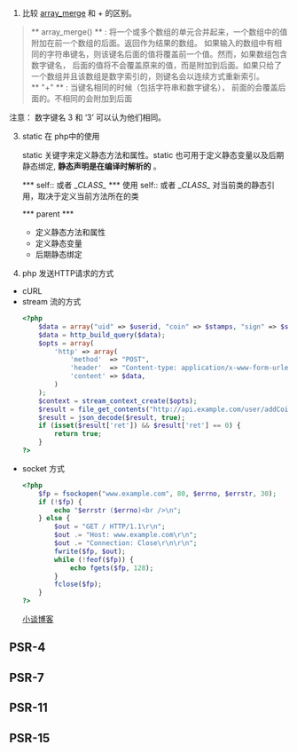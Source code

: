 1. 比较 [array_merge](merge.php) 和 + 的区别。

>	** array_merge() ** :
>		将一个或多个数组的单元合并起来，一个数组中的值附加在前一个数组的后面。返回作为结果的数组。
>		如果输入的数组中有相同的字符串键名，则该键名后面的值将覆盖前一个值。然而，如果数组包含数字键名，
>		后面的值将不会覆盖原来的值，而是附加到后面。如果只给了一个数组并且该数组是数字索引的，则键名会以连续方式重新索引。</br>
>	** "+" ** :
>	    当键名相同的时候（包括字符串和数字键名）， 前面的会覆盖后面的。不相同的会附加到后面

注意： 数字键名 3 和 ‘3’ 可以认为他们相同。

3. static 在 php中的使用

   static 关键字来定义静态方法和属性。static 也可用于定义静态变量以及后期静态绑定, ****静态声明是在编译时解析的****  。

   *** self:: 或者 \__CLASS\__ *** 使用 self:: 或者 \__CLASS\__ 对当前类的静态引用，取决于定义当前方法所在的类  

   *** parent ***
   - 定义静态方法和属性    
   - 定义静态变量
   - 后期静态绑定

1. php 发送HTTP请求的方式
  - cURL
  - stream 流的方式
    ```php
    <?php
        $data = array("uid" => $userid, "coin" => $stamps, "sign" => $sign, "type" => 'vip_act_chaihongbao');
        $data = http_build_query($data);
        $opts = array(
            'http' => array(
                'method'  => "POST",
                'header'  => "Content-type: application/x-www-form-urlencoded\r\nContent-length:" . strlen($data) . "\r\n",
                'content' => $data,
            )
        );
        $context = stream_context_create($opts);
        $result = file_get_contents("http://api.example.com/user/addCoin", false, $context);
        $result = json_decode($result, true);
        if (isset($result['ret']) && $result['ret'] == 0) {
            return true;
        }
    ?>
    ```
  - socket 方式
    ```php
    <?php
        $fp = fsockopen("www.example.com", 80, $errno, $errstr, 30);
        if (!$fp) {
            echo "$errstr ($errno)<br />\n";
        } else {
            $out = "GET / HTTP/1.1\r\n";
            $out .= "Host: www.example.com\r\n";
            $out .= "Connection: Close\r\n\r\n";
            fwrite($fp, $out);
            while (!feof($fp)) {
                echo fgets($fp, 128);
            }
            fclose($fp);
        }
    ?>
    ```
    [小谈博客](https://blog.tanteng.me/)
## PSR-4
## PSR-7
## PSR-11
## PSR-15
